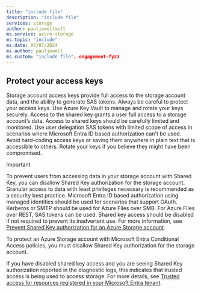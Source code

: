 ```yaml
---
title: "include file"
description: "include file"
services: storage
author: pauljewellmsft
ms.service: azure-storage
ms.topic: "include"
ms.date: 05/07/2024
ms.author: pauljewell
ms.custom: "include file", engagement-fy23
---
```


## Protect your access keys

Storage account access keys provide full access to the storage account data, and the ability to generate SAS tokens. Always be careful to protect your access keys. Use Azure Key Vault to manage and rotate your keys securely. Access to the shared key grants a user full access to a storage account’s data. Access to shared keys should be carefully limited and monitored. Use user delegation SAS tokens with limited scope of access in scenarios where Microsoft Entra ID based authorization can't be used. Avoid hard-coding access keys or saving them anywhere in plain text that is accessible to others. Rotate your keys if you believe they might have been compromised.

> [!IMPORTANT]
> To prevent users from accessing data in your storage account with Shared Key, you can disallow Shared Key authorization for the storage account. Granular access to data with least privileges necessary is recommended as a security best practice. Microsoft Entra ID based authorization using managed identities should be used for scenarios that support OAuth. Kerberos or SMTP should be used for Azure Files over SMB. For Azure Files over REST, SAS tokens can be used. Shared key access should be disabled if not required to prevent its inadvertent use. For more information, see [Prevent Shared Key authorization for an Azure Storage account](../articles/storage/common/shared-key-authorization-prevent.md).
>
> To protect an Azure Storage account with Microsoft Entra Conditional Access policies, you must disallow Shared Key authorization for the storage account.
> 
> If you have disabled shared key access and you are seeing Shared Key authorization reported in the diagnostic logs, this indicates that trusted access is being used to access storage. For more details, see [Trusted access for resources registered in your Microsoft Entra tenant](../articles/storage/common/storage-network-security.md#trusted-access-for-resources-registered-in-your-microsoft-entra-tenant).
